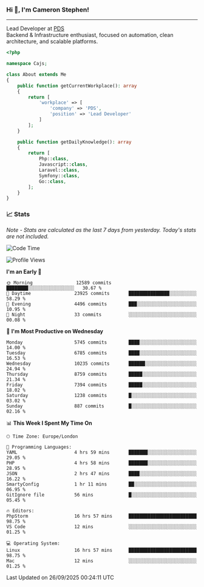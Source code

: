 ### Hi 👋, I'm Cameron Stephen!

---

Lead Developer at [PDS](https://prindatasolutions.co.uk)  
Backend & Infrastructure enthusiast, focused on automation, clean architecture, and scalable platforms.


```php
<?php

namespace Cajs;

class About extends Me
{
    public function getCurrentWorkplace(): array
    {
        return [
            'workplace' => [
                'company' => 'PDS',
                'position' => 'Lead Developer'
            ]
        ];
    }

    public function getDailyKnowledge(): array
    {
        return [
            Php::class,
            Javascript::class,
            Laravel::class,
            Symfony::class,
            Go::class,
        ];
    }
}
```

### 📈 Stats
<p><em>Note - Stats are calculated as the last 7 days from yesterday. Today's stats are not included.</em></p>


<!--START_SECTION:waka-->
![Code Time](http://img.shields.io/badge/Code%20Time-4%2C726%20hrs%207%20mins-blue)

![Profile Views](http://img.shields.io/badge/Profile%20Views-0-blue)

**I'm an Early 🐤** 

```text
🌞 Morning                12589 commits       ████████░░░░░░░░░░░░░░░░░   30.67 % 
🌆 Daytime                23925 commits       ███████████████░░░░░░░░░░   58.29 % 
🌃 Evening                4496 commits        ███░░░░░░░░░░░░░░░░░░░░░░   10.95 % 
🌙 Night                  33 commits          ░░░░░░░░░░░░░░░░░░░░░░░░░   00.08 % 
```
📅 **I'm Most Productive on Wednesday** 

```text
Monday                   5745 commits        ████░░░░░░░░░░░░░░░░░░░░░   14.00 % 
Tuesday                  6785 commits        ████░░░░░░░░░░░░░░░░░░░░░   16.53 % 
Wednesday                10235 commits       ██████░░░░░░░░░░░░░░░░░░░   24.94 % 
Thursday                 8759 commits        █████░░░░░░░░░░░░░░░░░░░░   21.34 % 
Friday                   7394 commits        █████░░░░░░░░░░░░░░░░░░░░   18.02 % 
Saturday                 1238 commits        █░░░░░░░░░░░░░░░░░░░░░░░░   03.02 % 
Sunday                   887 commits         █░░░░░░░░░░░░░░░░░░░░░░░░   02.16 % 
```


📊 **This Week I Spent My Time On** 

```text
🕑︎ Time Zone: Europe/London

💬 Programming Languages: 
YAML                     4 hrs 59 mins       ███████░░░░░░░░░░░░░░░░░░   29.05 % 
PHP                      4 hrs 58 mins       ███████░░░░░░░░░░░░░░░░░░   28.95 % 
JSON                     2 hrs 47 mins       ████░░░░░░░░░░░░░░░░░░░░░   16.22 % 
SmartyConfig             1 hr 11 mins        ██░░░░░░░░░░░░░░░░░░░░░░░   06.95 % 
GitIgnore file           56 mins             █░░░░░░░░░░░░░░░░░░░░░░░░   05.45 % 

🔥 Editors: 
PhpStorm                 16 hrs 57 mins      █████████████████████████   98.75 % 
VS Code                  12 mins             ░░░░░░░░░░░░░░░░░░░░░░░░░   01.25 % 

💻 Operating System: 
Linux                    16 hrs 57 mins      █████████████████████████   98.75 % 
Mac                      12 mins             ░░░░░░░░░░░░░░░░░░░░░░░░░   01.25 % 
```


 Last Updated on 26/09/2025 00:24:11 UTC
<!--END_SECTION:waka-->
